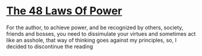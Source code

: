 # [The 48 Laws Of Power](https://www.audible.com/mk/t/title-3?asin=B00WYDJ2YQ&source_code=GO1DH13304232190S6&device=d&ds_cid=71700000111539538&ds_agid=58700008443160703&ds_kids=p76839009571&ds_rl=1261256&gclid=Cj0KCQiAwbitBhDIARIsABfFYIKWmqZn6fikSsN2-Lcn3o7YyatBOSaOss7DD-qk_GGyA9JONTMmWsYaAsqREALw_wcB&gclsrc=aw.ds)

For the author, to achieve power, and be recognized by others, society, friends and bosses, you need to dissimulate your virtues and sometimes act like an asshole, that way of thinking goes against my principles, so, I decided to discontinue the reading
